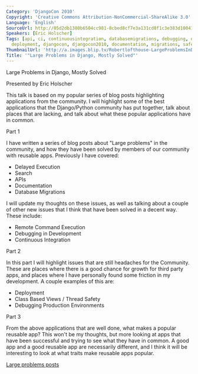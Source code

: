 ```yaml
---
Category: 'DjangoCon 2010'
Copyright: 'Creative Commons Attribution-NonCommercial-ShareAlike 3.0'
Language: 'English'
SourceUrl: http://05d2db1380b6504cc981-8cbed8cf7e3a131cd8f1c3e383d10041.r93.cf2.rackcdn.com/djangocon-2010/52_large-problems-in-django-mostly-solved.flv
Speakers: [Eric Holscher]
Tags: [api, ci, continuousintegration, databasemigrations, debugging, delayedexecutions,
  deployment, djangocon, djangocon2010, documentation, migrations, safety, search]
ThumbnailUrl: 'http://a.images.blip.tv/Robertlofthouse-LargeProblemsInDjangoMostlySolved109-212.jpg'
Title: '"Large Problems in Django, Mostly Solved"'
---
```

Large Problems in Django, Mostly Solved

Presented by Eric Holscher

This talk is based on my popular series of blog posts highlighting
applications from the community. I will highlight some of the best
applications that the Django/Python community has put together, talk about
places that are lacking, and talk about what these popular applications have
in common.

Part 1

I have written a series of blog posts about "Large problems" in the community,
and how they have been solved by members of our community with reusable apps.
Previously I have covered:

  * Delayed Execution 
  * Search 
  * APIs 
  * Documentation 
  * Database Migrations 

I will update my thoughts on these issues, as well as talking about a couple
of other new issues that I think that have been solved in a decent way. These
include:

  * Remote Command Execution 
  * Debugging in Development 
  * Continuous Integration 

Part 2

In this part I will highlight issues that are still headaches for the
Community. These are places where there is a good chance for growth for third
party apps, and places where I have personally found some friction in my
development. A couple examples of this are:

  * Deployment 
  * Class Based Views / Thread Safety 
  * Debugging Production Environments 

Part 3

From the above applications that are well done, what makes a popular reusable
app? This won't be my thoughts, but more looking at apps that have been
successful and trying to see what they have in common. A good app and a good
reusable app are necessarily different, and I think it will be interesting to
look at what traits make reusable apps popular.

[Large problems posts](http://ericholscher.com/tag/largeproblems/)

